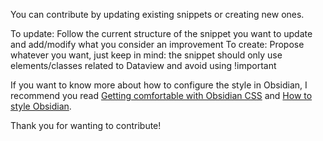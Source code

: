 You can contribute by updating existing snippets or creating new ones.

To update: Follow the current structure of the snippet you want to update and add/modify what you consider an improvement
To create: Propose whatever you want, just keep in mind: the snippet should only use elements/classes related to Dataview and avoid using !important

If you want to know more about how to configure the style in Obsidian, I recommend you read [Getting comfortable with Obsidian CSS](https://forum.obsidian.md/t/getting-comfortable-with-obsidian-css/133) and [How to style Obsidian](https://publish.obsidian.md/hub/04+-+Guides%2C+Workflows%2C+%26+Courses/Guides/How+to+Style+Obsidian).

Thank you for wanting to contribute!

